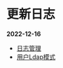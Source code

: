 # 更新日志
__2022-12-16__
+ <a href="/zh/v1.0.0/admin-log-manage.html">日志管理</a>
+ <a href="/zh/v1.0.0/admin-user.html#ldap模式">用户Ldap模式</a>
<!-- <Home />
<script setup lang="ts">
import Home from '@theme/log.vue'
</script> -->
